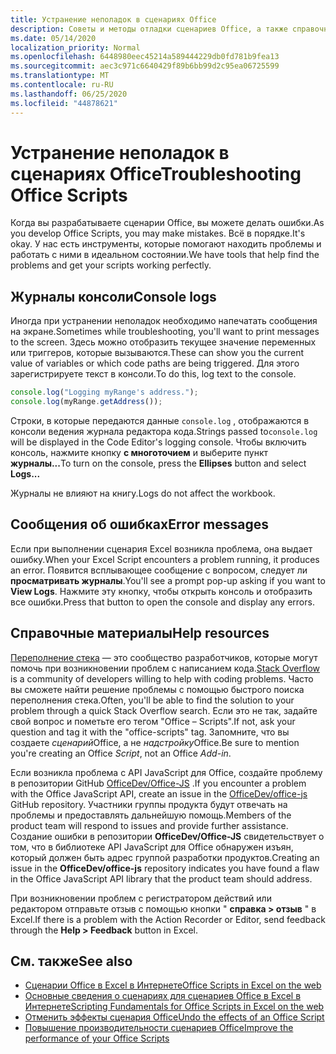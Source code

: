 ```yaml
---
title: Устранение неполадок в сценариях Office
description: Советы и методы отладки сценариев Office, а также справочные ресурсы.
ms.date: 05/14/2020
localization_priority: Normal
ms.openlocfilehash: 6448980eec45214a589444229db0fd781b9fea13
ms.sourcegitcommit: aec3c971c6640429f89b6bb99d2c95ea06725599
ms.translationtype: MT
ms.contentlocale: ru-RU
ms.lasthandoff: 06/25/2020
ms.locfileid: "44878621"
---
```

# <a name="troubleshooting-office-scripts"></a><span data-ttu-id="ae326-103">Устранение неполадок в сценариях Office</span><span class="sxs-lookup"><span data-stu-id="ae326-103">Troubleshooting Office Scripts</span></span>

<span data-ttu-id="ae326-104">Когда вы разрабатываете сценарии Office, вы можете делать ошибки.</span><span class="sxs-lookup"><span data-stu-id="ae326-104">As you develop Office Scripts, you may make mistakes.</span></span> <span data-ttu-id="ae326-105">Всё в порядке.</span><span class="sxs-lookup"><span data-stu-id="ae326-105">It's okay.</span></span> <span data-ttu-id="ae326-106">У нас есть инструменты, которые помогают находить проблемы и работать с ними в идеальном состоянии.</span><span class="sxs-lookup"><span data-stu-id="ae326-106">We have tools that help find the problems and get your scripts working perfectly.</span></span>

## <a name="console-logs"></a><span data-ttu-id="ae326-107">Журналы консоли</span><span class="sxs-lookup"><span data-stu-id="ae326-107">Console logs</span></span>

<span data-ttu-id="ae326-108">Иногда при устранении неполадок необходимо напечатать сообщения на экране.</span><span class="sxs-lookup"><span data-stu-id="ae326-108">Sometimes while troubleshooting, you'll want to print messages to the screen.</span></span> <span data-ttu-id="ae326-109">Здесь можно отобразить текущее значение переменных или триггеров, которые вызываются.</span><span class="sxs-lookup"><span data-stu-id="ae326-109">These can show you the current value of variables or which code paths are being triggered.</span></span> <span data-ttu-id="ae326-110">Для этого зарегистрируете текст в консоли.</span><span class="sxs-lookup"><span data-stu-id="ae326-110">To do this, log text to the console.</span></span>

```TypeScript
console.log("Logging myRange's address.");
console.log(myRange.getAddress());
```

<span data-ttu-id="ae326-111">Строки, в которые передаются данные `console.log` , отображаются в консоли ведения журнала редактора кода.</span><span class="sxs-lookup"><span data-stu-id="ae326-111">Strings passed to`console.log` will be displayed in the Code Editor's logging console.</span></span> <span data-ttu-id="ae326-112">Чтобы включить консоль, нажмите кнопку **с многоточием** и выберите пункт **журналы...**</span><span class="sxs-lookup"><span data-stu-id="ae326-112">To turn on the console, press the **Ellipses** button and select **Logs...**</span></span>

<span data-ttu-id="ae326-113">Журналы не влияют на книгу.</span><span class="sxs-lookup"><span data-stu-id="ae326-113">Logs do not affect the workbook.</span></span>

## <a name="error-messages"></a><span data-ttu-id="ae326-114">Сообщения об ошибках</span><span class="sxs-lookup"><span data-stu-id="ae326-114">Error messages</span></span>

<span data-ttu-id="ae326-115">Если при выполнении сценария Excel возникла проблема, она выдает ошибку.</span><span class="sxs-lookup"><span data-stu-id="ae326-115">When your Excel Script encounters a problem running, it produces an error.</span></span> <span data-ttu-id="ae326-116">Появится всплывающее сообщение с вопросом, следует ли **просматривать журналы**.</span><span class="sxs-lookup"><span data-stu-id="ae326-116">You'll see a prompt pop-up asking if you want to **View Logs**.</span></span> <span data-ttu-id="ae326-117">Нажмите эту кнопку, чтобы открыть консоль и отобразить все ошибки.</span><span class="sxs-lookup"><span data-stu-id="ae326-117">Press that button to open the console and display any errors.</span></span>

## <a name="help-resources"></a><span data-ttu-id="ae326-118">Справочные материалы</span><span class="sxs-lookup"><span data-stu-id="ae326-118">Help resources</span></span>

<span data-ttu-id="ae326-119">[Переполнение стека](https://stackoverflow.com/questions/tagged/office-scripts) — это сообщество разработчиков, которые могут помочь при возникновении проблем с написанием кода.</span><span class="sxs-lookup"><span data-stu-id="ae326-119">[Stack Overflow](https://stackoverflow.com/questions/tagged/office-scripts) is a community of developers willing to help with coding problems.</span></span> <span data-ttu-id="ae326-120">Часто вы сможете найти решение проблемы с помощью быстрого поиска переполнения стека.</span><span class="sxs-lookup"><span data-stu-id="ae326-120">Often, you'll be able to find the solution to your problem through a quick Stack Overflow search.</span></span> <span data-ttu-id="ae326-121">Если это не так, задайте свой вопрос и пометьте его тегом "Office – Scripts".</span><span class="sxs-lookup"><span data-stu-id="ae326-121">If not, ask your question and tag it with the "office-scripts" tag.</span></span> <span data-ttu-id="ae326-122">Запомните, что вы создаете *сценарий*Office, а не *надстройку*Office.</span><span class="sxs-lookup"><span data-stu-id="ae326-122">Be sure to mention you're creating an Office *Script*, not an Office *Add-in*.</span></span>

<span data-ttu-id="ae326-123">Если возникла проблема с API JavaScript для Office, создайте проблему в репозитории GitHub [OfficeDev/Office-JS](https://github.com/OfficeDev/office-js) .</span><span class="sxs-lookup"><span data-stu-id="ae326-123">If you encounter a problem with the Office JavaScript API, create an issue in the [OfficeDev/office-js](https://github.com/OfficeDev/office-js) GitHub repository.</span></span> <span data-ttu-id="ae326-124">Участники группы продукта будут отвечать на проблемы и предоставлять дальнейшую помощь.</span><span class="sxs-lookup"><span data-stu-id="ae326-124">Members of the product team will respond to issues and provide further assistance.</span></span> <span data-ttu-id="ae326-125">Создание ошибки в репозитории **OfficeDev/Office-JS** свидетельствует о том, что в библиотеке API JavaScript для Office обнаружен изъян, который должен быть адрес группой разработки продуктов.</span><span class="sxs-lookup"><span data-stu-id="ae326-125">Creating an issue in the **OfficeDev/office-js** repository indicates you have found a flaw in the Office JavaScript API library that the product team should address.</span></span>

<span data-ttu-id="ae326-126">При возникновении проблем с регистратором действий или редактором отправьте отзыв с помощью кнопки " **справка > отзыв** " в Excel.</span><span class="sxs-lookup"><span data-stu-id="ae326-126">If there is a problem with the Action Recorder or Editor, send feedback through the **Help > Feedback** button in Excel.</span></span>

## <a name="see-also"></a><span data-ttu-id="ae326-127">См. также</span><span class="sxs-lookup"><span data-stu-id="ae326-127">See also</span></span>

- [<span data-ttu-id="ae326-128">Сценарии Office в Excel в Интернете</span><span class="sxs-lookup"><span data-stu-id="ae326-128">Office Scripts in Excel on the web</span></span>](../overview/excel.md)
- [<span data-ttu-id="ae326-129">Основные сведения о сценариях для сценариев Office в Excel в Интернете</span><span class="sxs-lookup"><span data-stu-id="ae326-129">Scripting Fundamentals for Office Scripts in Excel on the web</span></span>](../develop/scripting-fundamentals.md)
- [<span data-ttu-id="ae326-130">Отменить эффекты сценария Office</span><span class="sxs-lookup"><span data-stu-id="ae326-130">Undo the effects of an Office Script</span></span>](undo.md)
- [<span data-ttu-id="ae326-131">Повышение производительности сценариев Office</span><span class="sxs-lookup"><span data-stu-id="ae326-131">Improve the performance of your Office Scripts</span></span>](../develop/web-client-performance.md)

